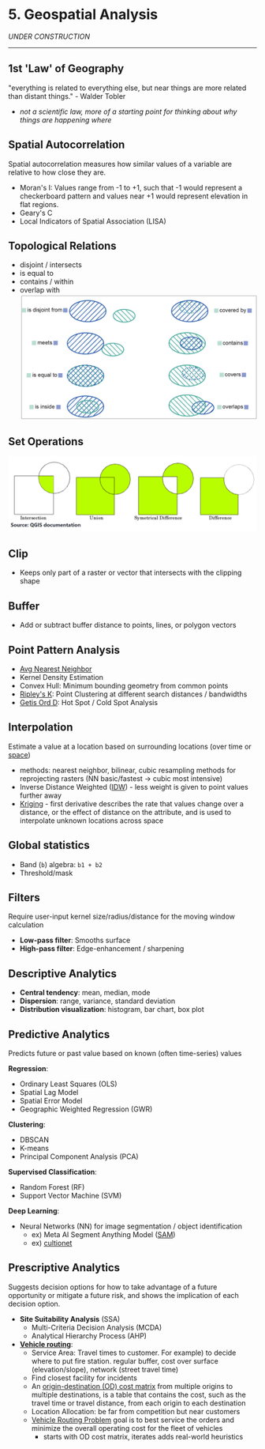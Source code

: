 # 5. Geospatial Analysis

*UNDER CONSTRUCTION*

---


## 1st 'Law' of Geography 
"everything is related to everything else, but near things are more related than distant things." - Walder Tobler
* *not a scientific law, more of a starting point for thinking about why things are happening where*

## Spatial Autocorrelation
Spatial autocorrelation measures how similar values of a variable are relative to how close they are. 
- Moran's I: Values range from -1 to +1, such that -1 would represent a checkerboard pattern and values near +1 would represent elevation in flat regions.  
- Geary's C 
- Local Indicators of Spatial Association (LISA)   

## Topological Relations
- disjoint  / intersects 
- is equal to
- contains / within 
- overlap with 
![toporelations](img/toporelations.png)

## Set Operations
![setoperations](img/setoperations.png)

## Clip
- Keeps only part of a raster or vector that intersects with the clipping shape 

## Buffer 
- Add or subtract buffer distance to points, lines, or polygon vectors

## Point Pattern Analysis
- [Avg Nearest Neighbor](https://pro.arcgis.com/en/pro-app/latest/tool-reference/spatial-statistics/h-how-average-nearest-neighbor-distance-spatial-st.htm) 
- Kernel Density Estimation  
- Convex Hull: Minimum bounding geometry from common points    
- [Ripley's K](https://pro.arcgis.com/en/pro-app/latest/tool-reference/spatial-statistics/h-how-multi-distance-spatial-cluster-analysis-ripl.htm): Point Clustering at different search distances / bandwidths
- [Getis Ord D](https://pro.arcgis.com/en/pro-app/latest/tool-reference/spatial-statistics/h-how-hot-spot-analysis-getis-ord-gi-spatial-stati.htm): Hot Spot / Cold Spot Analysis 

## Interpolation 
Estimate a value at a location based on surrounding locations (over time or [space](https://pro.arcgis.com/en/pro-app/latest/tool-reference/spatial-analyst/understanding-interpolation-analysis.htm#:~:text=Interpolation%20predicts%20values%20for%20cells,chemical%20concentrations%2C%20and%20noise%20levels.)) 
* methods: nearest neighbor, bilinear, cubic resampling methods for reprojecting rasters (NN basic/fastest -> cubic most intensive)  
* Inverse Distance Weighted ([IDW](https://pro.arcgis.com/en/pro-app/latest/tool-reference/3d-analyst/idw.htm)) - less weight is given to point values further away      
* [Kriging](https://pro.arcgis.com/en/pro-app/latest/tool-reference/3d-analyst/how-kriging-works.htm) - first derivative describes the rate that values change over a distance, or the effect of distance on the attribute, and is used to interpolate unknown locations across space   

## Global statistics
- Band (```b```) algebra: ```b1 + b2```
- Threshold/mask

## Filters   
Require user-input kernel size/radius/distance for the moving window calculation   
- <b>Low-pass filter</b>: Smooths surface
- <b>High-pass filter</b>: Edge-enhancement / sharpening 

## Descriptive Analytics
- <b>Central tendency</b>: mean, median, mode   
- <b>Dispersion</b>: range, variance, standard deviation    
- <b>Distribution visualization</b>: histogram, bar chart, box plot   

## Predictive Analytics
Predicts future or past value based on known (often time-series) values

<b>Regression</b>:   
- Ordinary Least Squares (OLS)   
- Spatial Lag Model 
- Spatial Error Model 
- Geographic Weighted Regression (GWR)  

<b>Clustering</b>:  
- DBSCAN
- K-means
- Principal Component Analysis (PCA) 

<b>Supervised Classification</b>:
- Random Forest (RF)  
- Support Vector Machine (SVM)   

<b>Deep Learning</b>:
- Neural Networks (NN) for image segmentation / object identification   
  - ex) Meta AI Segment Anything Model ([SAM](https://samgeo.gishub.org/))  
  - ex) [cultionet](https://github.com/jgrss/cultionet)  

## Prescriptive Analytics
Suggests decision options for how to take advantage of a future opportunity or mitigate a future risk, and shows the implication of each decision option. 
- <b>Site Suitability Analysis</b> (SSA)   
  - Multi-Criteria Decision Analysis (MCDA)   
  - Analytical Hierarchy Process (AHP)  
- <b>[Vehicle routing](https://developers.arcgis.com/python/guide/part1-introduction-to-network-analysis/)</b>:
  - Service Area: Travel times to customer. For example) to decide where to put fire station. regular buffer, cost over surface (elevation/slope), network (street travel time)
  - Find closest facility for incidents 
  - An [origin-destination (OD) cost matrix](https://developers.arcgis.com/python/guide/part5-generate-od-cost-matrix/) from multiple origins to multiple destinations, is a table that contains the cost, such as the travel time or travel distance, from each origin to each destination
  - Location Allocation: be far from competition but near customers 
  - [Vehicle Routing Problem](https://developers.arcgis.com/python/guide/part7-vehicle-routing-problem/) goal is to best service the orders and minimize the overall operating cost for the fleet of vehicles   
      - starts with OD cost matrix, iterates adds real-world heuristics 

